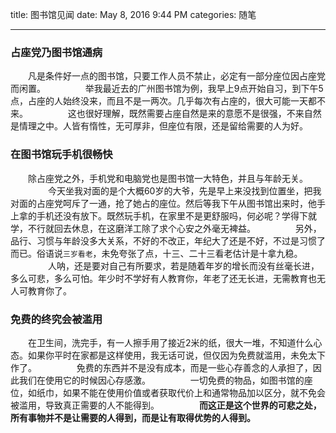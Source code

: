 title: 图书馆见闻
date: May 8, 2016 9:44 PM
categories: 随笔

---

### 占座党乃图书馆通病
　　凡是条件好一点的图书馆，只要工作人员不禁止，必定有一部分座位因占座党而闲置。
　　
　　举我最近去的广州图书馆为例，我早上9点开始自习，到下午5点，占座的人始终没来，而且不是一两次。几乎每次有占座的，很大可能一天都不来。
　　
　　这也很好理解，既然需要占座自然是来的意愿不是很强，不来自然是情理之中。人皆有惰性，无可厚非，但座位有限，还是留给需要的人为好。

### 在图书馆玩手机很畅快
　　除占座党之外，手机党和电脑党也是图书馆一大特色，并且与年龄无关。
　　
　　今天坐我对面的是个大概60岁的大爷，先是早上来没找到位置坐，把我对面的占座党呵斥了一通，抢了她占的座位。然后等我下午从图书馆出来时，他手上拿的手机还没有放下。既然玩手机，在家里不是更舒服吗，何必呢？学得下就学，不行就回去休息，在这磨洋工除了求个心安之外毫无裨益。
　　
　　另外，品行、习惯与年龄没多大关系，不好的不改正，年纪大了还是不好，不过是习惯了而已。俗语说`三岁看老`，未免夸张了点，十三、二十三看老估计是十拿九稳。
　　
　　人呐，还是要对自己有所要求，若是随着年岁的增长而没有丝毫长进，多么可悲，多么可怕。年少时不学好有人教育你，年老了还无长进，无需教育也无人可教育你了。

### 免费的终究会被滥用
　　在卫生间，洗完手，有一人擦手用了接近2米的纸，很大一堆，不知道什么心态。如果你平时在家都是这样使用，我无话可说，但仅因为免费就滥用，未免太下作了。
　　
　　免费的东西并不是没有成本，而是一些心存善念的人承担了，因此我们在使用它的时候因心存感激。
　　
　　一切免费的物品，如图书馆的座位，如纸巾，如果不能在使用价值或者获取代价上和通常物品加以区分，就不免会被滥用，导致真正需要的人不能得到。
　　
　　**而这正是这个世界的可悲之处，所有事物并不是让需要的人得到，而是让有取得优势的人得到。**

